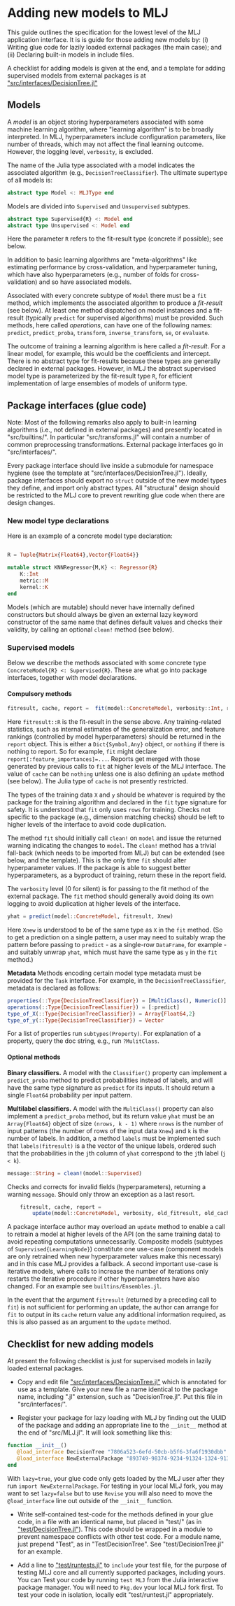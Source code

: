 # Adding new models to MLJ

This guide outlines the specification for the lowest level of the MLJ
application interface. It is is guide for those adding new models by:
(i) Writing glue code for lazily loaded external packages (the main
case); and (ii) Declaring built-in models in include files.

A checklist for adding models is given at the end, and a template for
adding supervised models from external packages is at
["src/interfaces/DecisionTree.jl"](../src/interfaces/DecisionTree.jl)


<!-- ### MLJ types -->

<!-- Every type introduced the core MLJ package should be a subtype of: -->

<!-- ``` -->
<!-- abstract type MLJType end -->
<!-- ``` -->

<!-- The Julia `show` method is informatively overloaded for this -->
<!-- type. Variable bindings declared with `@constant` "register" the -->
<!-- binding, which is reflected in the output of `show`. -->


## Models

A *model* is an object storing hyperparameters associated with some
machine learning algorithm, where "learning algorithm" is to be
broadly interpreted.  In MLJ, hyperparameters include configuration
parameters, like number of threads, which may not affect the final
learning outcome.  However, the logging level, `verbosity`, is
excluded.

The name of the Julia type associated with a model indicates the
associated algorithm (e.g., `DecisionTreeClassifier`). The ultimate
supertype of all models is:

````julia
abstract type Model <: MLJType end 
````

Models are divided into `Supervised` and `Unsupervised` subtypes. 

````julia
abstract type Supervised{R} <: Model end
abstract type Unsupervised <: Model end
````

Here the parameter `R` refers to the fit-result type (concrete if
possible); see below.

In addition to basic learning algorithms are "meta-algorithms" like
estimating performance by cross-validation, and hyperparameter tuning,
which have also hyperparameters (e.g., number of folds for
cross-validation) and so have associated models.

Associated with every concrete subtype of `Model` there must be a
`fit` method, which implements the associated algorithm to produce a
*fit-result* (see below). At least one method dispatched on model
instances and a fit-result (typically `predict` for supervised
algorithms) must be provided. Such methods, here called *operations*,
can have one of the following names: `predict`, `predict_proba`,
`transform`, `inverse_transform`, `se`, or `evaluate`.

The outcome of training a learning algorithm is here called a
*fit-result*. For a linear model, for example, this would be the
coefficients and intercept.  There is no abstract type for fit-results
because these types are generally declared in external
packages. However, in MLJ the abstract supervised model type is
parameterized by the fit-result type `R`, for efficient implementation
of large ensembles of models of uniform type.


## Package interfaces (glue code)

Note: Most of the following remarks also apply to built-in learning
algorithms (i.e., not defined in external packages) and presently
located in "src/builtins/". In particular "src/transforms.jl" will
contain a number of common preprocessing transformations. External
package interfaces go in "src/interfaces/".

Every package interface should live inside a submodule for namespace
hygiene (see the template at
"src/interfaces/DecisionTree.jl"). Ideally, package interfaces should
export no `struct` outside of the new model types they define, and
import only abstract types. All "structural" design should be
restricted to the MLJ core to prevent rewriting glue code when there
are design changes.

### New model type declarations

Here is an example of a concrete model type declaration:

````julia

R = Tuple{Matrix{Float64},Vector{Float64}}

mutable struct KNNRegressor{M,K} <: Regressor{R}
    K::Int          
    metric::M
    kernel::K
end

````

Models (which are mutable) should never have internally defined
constructors but should always be given an external lazy keyword
constructor of the same name that defines default values and checks
their validity, by calling an optional `clean!` method (see below).


### Supervised models

Below we describe the methods associated with some concrete type
`ConcreteModel{R} <: Supervised{R}`. These are what go into package
interfaces, together with model declarations.


#### Compulsory methods

````julia
fitresult, cache, report =  fit(model::ConcreteModel, verbosity::Int, rows, X, y)
````

Here `fitresult::R` is the fit-result in the sense above. Any
training-related statistics, such as internal estimates of the
generalization error, and feature rankings (controlled by model
hyperparameters) should be returned in the `report` object. This is
either a `Dict{Symbol,Any}` object, or `nothing` if there is nothing
to report. So for example, `fit` might declare
`report[:feature_importances]=...`.  Reports get merged with those
generated by previous calls to `fit` at higher levels of the MLJ
interface. The value of `cache` can be `nothing` unless one is also
defining an `update` method (see below). The Julia type of `cache` is
not presently restricted.

The types of the training data `X` and `y` should be whatever is
required by the package for the training algorithm and declared in the
`fit` type signature for safety.  It is understood that `fit` only
uses `rows` for training. Checks not specific to the package (e.g.,
dimension matching checks) should be left to higher levels of the
interface to avoid code duplication.

The method `fit` should initially call `clean!` on `model` and issue
the returned warning indicating the changes to `model`. The `clean!`
method has a trivial fall-back (which needs to be imported from MLJ)
but can be extended (see below, and the template). This is the only
time `fit` should alter hyperparameter values. If the package is able
to suggest better hyperparameters, as a byproduct of training, return
these in the report field.

The `verbosity` level (0 for silent) is for passing to the fit method
of the external package. The `fit` method should generally avoid doing
its own logging to avoid duplication at higher levels of the
interface.

````julia
yhat = predict(model::ConcreteModel, fitresult, Xnew)
````

Here `Xnew` is understood to be of the same type as `X` in the `fit`
method. (So to get a prediction on a single pattern, a user may need
to suitably wrap the pattern before passing to `predict` - as a
single-row `DataFrame`, for example - and suitably unwrap
`yhat`, which must have the same type as `y` in the `fit`
method.)

**Metadata** Methods encoding certain model type metadata must be
provided for the `Task` interface. For example, in the
`DecisionTreeClassifier`, metadata is declared as follows:

````julia
properties(::Type{DecisionTreeClassifier}) = [MultiClass(), Numeric()]
operations(::Type{DecisionTreeClassifier}) = [:predict]
type_of_X(::Type{DecisionTreeClassifier}) = Array{Float64,2}
type_of_y(::Type{DecisionTreeClassifier}) = Vector
````

For a list of properties run `subtypes(Property)`. For explanation of
a property, query the doc string, e.g., run `?MulitClass`.


#### Optional methods

**Binary classifiers.** A model with the `Classifier()` property can
implement a `predict_proba` method to predict probabilities instead of
labels, and will have the same type signature as `predict` for its
inputs. It should return a single `Float64` probability per input
pattern.

**Multilabel classifiers.** A model with the `MultiClass()` property
can also implement a `predict_proba` method, but its return value
`yhat` must be an `Array{Float64}` object of size `(nrows, k - 1)`
where `nrows` is the number of input patterns (the number of rows of
the input data `Xnew`) and `k` is the number of labels. In addition, a
method `labels` must be implemented such that `labels(fitresult)` is a
the vector of the unique labels, ordered such that the probabilities in
the `j`th column of `yhat` correspond to the `j`th label (`j < k`).

````julia
message::String = clean!(model::Supervised)
````

Checks and corrects for invalid fields (hyperparameters), returning a
warning `message`. Should only throw an exception as a last resort.

````julia
    fitresult, cache, report = 
	    update(model::ConcreteModel, verbosity, old_fitresult, old_cache, X, y) 
````

A package interface author may overload an `update` method to enable a
call to retrain a model at higher levels of the API (on the same
training data) to avoid repeating computations unnecessarily.
Composite models (subtypes of `Supervised{LearningNode}`) constitute
one use-case (component models are only retrained when new
hyperparameter values make this necessary) and in this case MLJ
provides a fallback. A second important use-case is iterative models,
where calls to increase the number of iterations only restarts the
iterative procedure if other hyperparameters have also changed. For an
example see `builtins/Ensembles.jl`.

In the event that the argument `fitresult` (returned by a preceding
call to `fit`) is not sufficient for performing an update, the author
can arrange for `fit` to output in its `cache` return value any
additional information required, as this is also passed as an argument
to the `update` method.


##  Checklist for new adding models 

At present the following checklist is just for supervised models in
lazily loaded external packages.

- Copy and edit file
["src/interfaces/DecisionTree.jl"](../src/interfaces/DecisionTree.jl)
which is annotated for use as a template. Give your new file a name
identical to the package name, including ".jl" extension, such as
"DecisionTree.jl". Put this file in "src/interfaces/".

- Register your package for lazy loading with MLJ by finding out the
UUID of the package and adding an appropriate line to the `__init__`
method at the end of "src/MLJ.jl". It will look something like this:

````julia
function __init__()
   @load_interface DecisionTree "7806a523-6efd-50cb-b5f6-3fa6f1930dbb" lazy=true
   @load_interface NewExternalPackage "893749-98374-9234-91324-1324-9134-98" lazy=true
end
````

With `lazy=true`, your glue code only gets loaded by the MLJ user
after they run `import NewExternalPackage`. For testing in your local
MLJ fork, you may want to set `lazy=false` but to use `Revise` you
will also need to move the `@load_interface` line out outside of the
`__init__` function. 

- Write self-contained test-code for the methods defined in your glue
code, in a file with an identical name, but placed in "test/" (as in
["test/DecisionTree.jl"](../test/DecisionTree.jl)). This
code should be wrapped in a module to prevent namespace conflicts with
other test code. For a module name, just prepend "Test", as in
"TestDecisionTree". See "test/DecisionTree.jl" for an example. 

- Add a line to ["test/runtests.jl"](../test/runtests.jl) to
`include` your test file, for the purpose of testing MLJ core and all
currently supported packages, including yours. You can Test your code
by running `test MLJ` from the Julia interactive package manager. You
will need to `Pkg.dev` your local MLJ fork first. To test your code in
isolation, locally edit "test/runtest.jl" appropriately.


